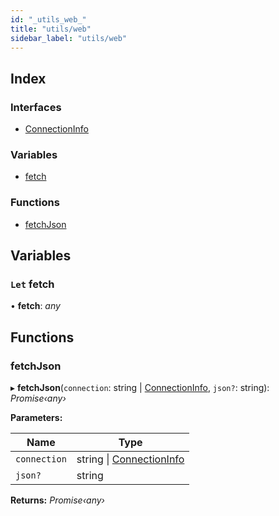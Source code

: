 ```yaml
---
id: "_utils_web_"
title: "utils/web"
sidebar_label: "utils/web"
---
```


## Index

### Interfaces

* [ConnectionInfo](../interfaces/_utils_web_.connectioninfo.md)

### Variables

* [fetch](_utils_web_.md#let-fetch)

### Functions

* [fetchJson](_utils_web_.md#fetchjson)

## Variables

### `Let` fetch

• **fetch**: *any*

## Functions

###  fetchJson

▸ **fetchJson**(`connection`: string | [ConnectionInfo](../interfaces/_utils_web_.connectioninfo.md), `json?`: string): *Promise‹any›*

**Parameters:**

Name | Type |
------ | ------ |
`connection` | string &#124; [ConnectionInfo](../interfaces/_utils_web_.connectioninfo.md) |
`json?` | string |

**Returns:** *Promise‹any›*
